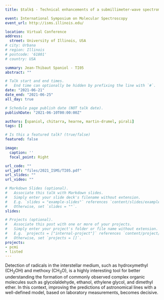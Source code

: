 ```yaml
---
title: $talk$ - Technical enhancements of a submillimeter-wave spectrometer: Laboratory detection of new lines of methanol radical derivatives

event: International Symposium on Molecular Spectroscopy
event_url: http://isms.illinois.edu/

location: Virtual Conference
address:
  street: University of Illinois, USA
# city: Urbana
# region: Illinois
# postcode: '61801'
# country: USA

summary: Jean-Thibaut Spaniol - TI05
abstract: ""

# Talk start and end times.
#   End time can optionally be hidden by prefixing the line with `#`.
date: "2021-06-21"
date_end: "2021-06-25"
all_day: true

# Schedule page publish date (NOT talk date).
publishDate: "2021-06-10T00:00:00Z"

authors: [spaniol, chitarra, hearne, martin-drumel, pirali]
tags: []

# Is this a featured talk? (true/false)
featured: false

image:
  caption: ''
  focal_point: Right

url_code: ""
url_pdf: "files/2021_ISMS/TI05.pdf"
url_slides: ""
url_video: ""

# Markdown Slides (optional).
#   Associate this talk with Markdown slides.
#   Simply enter your slide deck's filename without extension.
#   E.g. `slides = "example-slides"` references `content/slides/example-slides.md`.
#   Otherwise, set `slides = ""`.
slides:

# Projects (optional).
#   Associate this post with one or more of your projects.
#   Simply enter your project's folder or file name without extension.
#   E.g. `projects = ["internal-project"]` references `content/project/deep-learning/index.md`.
#   Otherwise, set `projects = []`.
projects:
- pcmi
- listed
---
```


Detection of radicals in the interstellar medium, such as hydroxymethyl (CH<sub>2</sub>OH) and methoxy (CH<sub>3</sub>O), is a highly interesting tool for better understanding the formation of commonly observed complex organic molecules such as glycolaldehyde, ethanol, ethylene glycol, and dimethyl ether. In this context, improving the predictions of astronomical lines with a well-defined model, based on laboratory measurements, becomes decisive.


